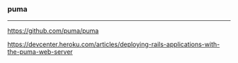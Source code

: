 ### puma
---

https://github.com/puma/puma

https://devcenter.heroku.com/articles/deploying-rails-applications-with-the-puma-web-server






